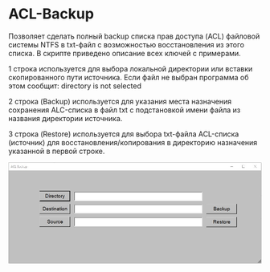 # ACL-Backup

Позволяет сделать полный backup списка прав доступа (ACL) файловой системы NTFS в txt-файл с возможностью восстановления из этого списка. В скрипте приведено описание всех ключей с примерами.

1 строка используется для выбора локальной директории или вставки скопированного пути источника. Если файл не выбран программа об этом сообщит: directory is not selected

2 строка (Backup) используется для указания места назначения сохранения ALC-списка в файл txt с подстановкой имени файла из названия директории источника.

3 строка (Restore) используется для выбора txt-файла ACL-списка (источник) для восстановления/копирования в директорию назначения указанной в первой строке.

![Image alt](https://github.com/Lifailon/ACL-Backup/blob/rsa/Interface.jpg)
